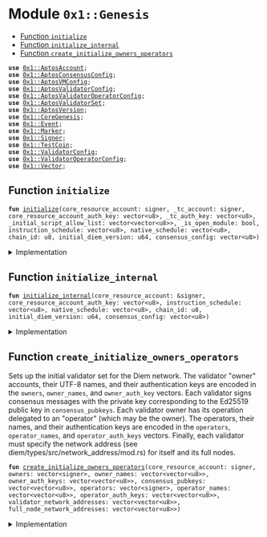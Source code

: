 
<a name="0x1_Genesis"></a>

# Module `0x1::Genesis`



-  [Function `initialize`](#0x1_Genesis_initialize)
-  [Function `initialize_internal`](#0x1_Genesis_initialize_internal)
-  [Function `create_initialize_owners_operators`](#0x1_Genesis_create_initialize_owners_operators)


<pre><code><b>use</b> <a href="AptosAccount.md#0x1_AptosAccount">0x1::AptosAccount</a>;
<b>use</b> <a href="AptosConsensusConfig.md#0x1_AptosConsensusConfig">0x1::AptosConsensusConfig</a>;
<b>use</b> <a href="AptosVMConfig.md#0x1_AptosVMConfig">0x1::AptosVMConfig</a>;
<b>use</b> <a href="AptosValidatorConfig.md#0x1_AptosValidatorConfig">0x1::AptosValidatorConfig</a>;
<b>use</b> <a href="AptosValidatorOperatorConfig.md#0x1_AptosValidatorOperatorConfig">0x1::AptosValidatorOperatorConfig</a>;
<b>use</b> <a href="AptosValidatorSet.md#0x1_AptosValidatorSet">0x1::AptosValidatorSet</a>;
<b>use</b> <a href="AptosVersion.md#0x1_AptosVersion">0x1::AptosVersion</a>;
<b>use</b> <a href="../../../../../../../aptos-framework/releases/artifacts/current/build/CoreFramework/docs/CoreGenesis.md#0x1_CoreGenesis">0x1::CoreGenesis</a>;
<b>use</b> <a href="../../../../../../../aptos-framework/releases/artifacts/current/build/MoveStdlib/docs/Event.md#0x1_Event">0x1::Event</a>;
<b>use</b> <a href="Marker.md#0x1_Marker">0x1::Marker</a>;
<b>use</b> <a href="../../../../../../../aptos-framework/releases/artifacts/current/build/MoveStdlib/docs/Signer.md#0x1_Signer">0x1::Signer</a>;
<b>use</b> <a href="TestCoin.md#0x1_TestCoin">0x1::TestCoin</a>;
<b>use</b> <a href="../../../../../../../aptos-framework/releases/artifacts/current/build/CoreFramework/docs/ValidatorConfig.md#0x1_ValidatorConfig">0x1::ValidatorConfig</a>;
<b>use</b> <a href="../../../../../../../aptos-framework/releases/artifacts/current/build/CoreFramework/docs/ValidatorOperatorConfig.md#0x1_ValidatorOperatorConfig">0x1::ValidatorOperatorConfig</a>;
<b>use</b> <a href="../../../../../../../aptos-framework/releases/artifacts/current/build/MoveStdlib/docs/Vector.md#0x1_Vector">0x1::Vector</a>;
</code></pre>



<a name="0x1_Genesis_initialize"></a>

## Function `initialize`



<pre><code><b>fun</b> <a href="Genesis.md#0x1_Genesis_initialize">initialize</a>(core_resource_account: signer, _tc_account: signer, core_resource_account_auth_key: vector&lt;u8&gt;, _tc_auth_key: vector&lt;u8&gt;, _initial_script_allow_list: vector&lt;vector&lt;u8&gt;&gt;, _is_open_module: bool, instruction_schedule: vector&lt;u8&gt;, native_schedule: vector&lt;u8&gt;, chain_id: u8, initial_diem_version: u64, consensus_config: vector&lt;u8&gt;)
</code></pre>



<details>
<summary>Implementation</summary>


<pre><code><b>fun</b> <a href="Genesis.md#0x1_Genesis_initialize">initialize</a>(
    core_resource_account: signer,
    _tc_account: signer,
    core_resource_account_auth_key: vector&lt;u8&gt;,
    _tc_auth_key: vector&lt;u8&gt;,
    _initial_script_allow_list: vector&lt;vector&lt;u8&gt;&gt;,
    _is_open_module: bool,
    instruction_schedule: vector&lt;u8&gt;,
    native_schedule: vector&lt;u8&gt;,
    chain_id: u8,
    initial_diem_version: u64,
    consensus_config: vector&lt;u8&gt;,
) {
    <a href="Genesis.md#0x1_Genesis_initialize_internal">initialize_internal</a>(
        &core_resource_account,
        core_resource_account_auth_key,
        instruction_schedule,
        native_schedule,
        chain_id,
        initial_diem_version,
        consensus_config,
    )
}
</code></pre>



</details>

<a name="0x1_Genesis_initialize_internal"></a>

## Function `initialize_internal`



<pre><code><b>fun</b> <a href="Genesis.md#0x1_Genesis_initialize_internal">initialize_internal</a>(core_resource_account: &signer, core_resource_account_auth_key: vector&lt;u8&gt;, instruction_schedule: vector&lt;u8&gt;, native_schedule: vector&lt;u8&gt;, chain_id: u8, initial_diem_version: u64, consensus_config: vector&lt;u8&gt;)
</code></pre>



<details>
<summary>Implementation</summary>


<pre><code><b>fun</b> <a href="Genesis.md#0x1_Genesis_initialize_internal">initialize_internal</a>(
    core_resource_account: &signer,
    core_resource_account_auth_key: vector&lt;u8&gt;,
    instruction_schedule: vector&lt;u8&gt;,
    native_schedule: vector&lt;u8&gt;,
    chain_id: u8,
    initial_diem_version: u64,
    consensus_config: vector&lt;u8&gt;,
) {
    // initialize the chain marker first
    <a href="Marker.md#0x1_Marker_initialize">Marker::initialize</a>(core_resource_account);
    // initialize the core resource account
    <a href="AptosAccount.md#0x1_AptosAccount_initialize">AptosAccount::initialize</a>(core_resource_account);
    <b>let</b> dummy_auth_key_prefix = x"00000000000000000000000000000000";
    <a href="AptosAccount.md#0x1_AptosAccount_create_account_internal">AptosAccount::create_account_internal</a>(<a href="../../../../../../../aptos-framework/releases/artifacts/current/build/MoveStdlib/docs/Signer.md#0x1_Signer_address_of">Signer::address_of</a>(core_resource_account), dummy_auth_key_prefix);
    <a href="AptosAccount.md#0x1_AptosAccount_rotate_authentication_key">AptosAccount::rotate_authentication_key</a>(core_resource_account, core_resource_account_auth_key);

    // Consensus config setup
    <a href="AptosConsensusConfig.md#0x1_AptosConsensusConfig_initialize">AptosConsensusConfig::initialize</a>(core_resource_account);
    <a href="AptosValidatorSet.md#0x1_AptosValidatorSet_initialize_validator_set">AptosValidatorSet::initialize_validator_set</a>(core_resource_account);
    <a href="AptosVersion.md#0x1_AptosVersion_initialize">AptosVersion::initialize</a>(core_resource_account, initial_diem_version);

    <a href="AptosVMConfig.md#0x1_AptosVMConfig_initialize">AptosVMConfig::initialize</a>(
        core_resource_account,
        instruction_schedule,
        native_schedule,
    );

    <a href="AptosConsensusConfig.md#0x1_AptosConsensusConfig_set">AptosConsensusConfig::set</a>(core_resource_account, consensus_config);

    <a href="AptosValidatorConfig.md#0x1_AptosValidatorConfig_initialize">AptosValidatorConfig::initialize</a>(core_resource_account);
    <a href="AptosValidatorOperatorConfig.md#0x1_AptosValidatorOperatorConfig_initialize">AptosValidatorOperatorConfig::initialize</a>(core_resource_account);

    <a href="TestCoin.md#0x1_TestCoin_initialize">TestCoin::initialize</a>(core_resource_account, 1000000);

    // Pad the event counter for the Diem Root account <b>to</b> match DPN. This
    // _MUST_ match the new epoch event counter otherwise all manner of
    // things start <b>to</b> <b>break</b>.
    <a href="../../../../../../../aptos-framework/releases/artifacts/current/build/MoveStdlib/docs/Event.md#0x1_Event_destroy_handle">Event::destroy_handle</a>(<a href="../../../../../../../aptos-framework/releases/artifacts/current/build/MoveStdlib/docs/Event.md#0x1_Event_new_event_handle">Event::new_event_handle</a>&lt;u64&gt;(core_resource_account));
    <a href="../../../../../../../aptos-framework/releases/artifacts/current/build/MoveStdlib/docs/Event.md#0x1_Event_destroy_handle">Event::destroy_handle</a>(<a href="../../../../../../../aptos-framework/releases/artifacts/current/build/MoveStdlib/docs/Event.md#0x1_Event_new_event_handle">Event::new_event_handle</a>&lt;u64&gt;(core_resource_account));

    // this needs <b>to</b> be called at the very end
    <a href="../../../../../../../aptos-framework/releases/artifacts/current/build/CoreFramework/docs/CoreGenesis.md#0x1_CoreGenesis_init">CoreGenesis::init</a>(core_resource_account, chain_id);
}
</code></pre>



</details>

<a name="0x1_Genesis_create_initialize_owners_operators"></a>

## Function `create_initialize_owners_operators`

Sets up the initial validator set for the Diem network.
The validator "owner" accounts, their UTF-8 names, and their authentication
keys are encoded in the <code>owners</code>, <code>owner_names</code>, and <code>owner_auth_key</code> vectors.
Each validator signs consensus messages with the private key corresponding to the Ed25519
public key in <code>consensus_pubkeys</code>.
Each validator owner has its operation delegated to an "operator" (which may be
the owner). The operators, their names, and their authentication keys are encoded
in the <code>operators</code>, <code>operator_names</code>, and <code>operator_auth_keys</code> vectors.
Finally, each validator must specify the network address
(see diem/types/src/network_address/mod.rs) for itself and its full nodes.


<pre><code><b>fun</b> <a href="Genesis.md#0x1_Genesis_create_initialize_owners_operators">create_initialize_owners_operators</a>(core_resource_account: signer, owners: vector&lt;signer&gt;, owner_names: vector&lt;vector&lt;u8&gt;&gt;, owner_auth_keys: vector&lt;vector&lt;u8&gt;&gt;, consensus_pubkeys: vector&lt;vector&lt;u8&gt;&gt;, operators: vector&lt;signer&gt;, operator_names: vector&lt;vector&lt;u8&gt;&gt;, operator_auth_keys: vector&lt;vector&lt;u8&gt;&gt;, validator_network_addresses: vector&lt;vector&lt;u8&gt;&gt;, full_node_network_addresses: vector&lt;vector&lt;u8&gt;&gt;)
</code></pre>



<details>
<summary>Implementation</summary>


<pre><code><b>fun</b> <a href="Genesis.md#0x1_Genesis_create_initialize_owners_operators">create_initialize_owners_operators</a>(
    core_resource_account: signer,
    owners: vector&lt;signer&gt;,
    owner_names: vector&lt;vector&lt;u8&gt;&gt;,
    owner_auth_keys: vector&lt;vector&lt;u8&gt;&gt;,
    consensus_pubkeys: vector&lt;vector&lt;u8&gt;&gt;,
    operators: vector&lt;signer&gt;,
    operator_names: vector&lt;vector&lt;u8&gt;&gt;,
    operator_auth_keys: vector&lt;vector&lt;u8&gt;&gt;,
    validator_network_addresses: vector&lt;vector&lt;u8&gt;&gt;,
    full_node_network_addresses: vector&lt;vector&lt;u8&gt;&gt;,
) {
    <b>let</b> num_owners = <a href="../../../../../../../aptos-framework/releases/artifacts/current/build/MoveStdlib/docs/Vector.md#0x1_Vector_length">Vector::length</a>(&owners);
    <b>let</b> num_owner_names = <a href="../../../../../../../aptos-framework/releases/artifacts/current/build/MoveStdlib/docs/Vector.md#0x1_Vector_length">Vector::length</a>(&owner_names);
    <b>assert</b>!(num_owners == num_owner_names, 0);
    <b>let</b> num_owner_keys = <a href="../../../../../../../aptos-framework/releases/artifacts/current/build/MoveStdlib/docs/Vector.md#0x1_Vector_length">Vector::length</a>(&owner_auth_keys);
    <b>assert</b>!(num_owner_names == num_owner_keys, 0);
    <b>let</b> num_operators = <a href="../../../../../../../aptos-framework/releases/artifacts/current/build/MoveStdlib/docs/Vector.md#0x1_Vector_length">Vector::length</a>(&operators);
    <b>assert</b>!(num_owner_keys == num_operators, 0);
    <b>let</b> num_operator_names = <a href="../../../../../../../aptos-framework/releases/artifacts/current/build/MoveStdlib/docs/Vector.md#0x1_Vector_length">Vector::length</a>(&operator_names);
    <b>assert</b>!(num_operators == num_operator_names, 0);
    <b>let</b> num_operator_keys = <a href="../../../../../../../aptos-framework/releases/artifacts/current/build/MoveStdlib/docs/Vector.md#0x1_Vector_length">Vector::length</a>(&operator_auth_keys);
    <b>assert</b>!(num_operator_names == num_operator_keys, 0);
    <b>let</b> num_validator_network_addresses = <a href="../../../../../../../aptos-framework/releases/artifacts/current/build/MoveStdlib/docs/Vector.md#0x1_Vector_length">Vector::length</a>(&validator_network_addresses);
    <b>assert</b>!(num_operator_keys == num_validator_network_addresses, 0);
    <b>let</b> num_full_node_network_addresses = <a href="../../../../../../../aptos-framework/releases/artifacts/current/build/MoveStdlib/docs/Vector.md#0x1_Vector_length">Vector::length</a>(&full_node_network_addresses);
    <b>assert</b>!(num_validator_network_addresses == num_full_node_network_addresses, 0);

    <b>let</b> i = 0;
    <b>let</b> dummy_auth_key_prefix = x"00000000000000000000000000000000";
    <b>while</b> (i &lt; num_owners) {
        <b>let</b> owner = <a href="../../../../../../../aptos-framework/releases/artifacts/current/build/MoveStdlib/docs/Vector.md#0x1_Vector_borrow">Vector::borrow</a>(&owners, i);
        <b>let</b> owner_address = <a href="../../../../../../../aptos-framework/releases/artifacts/current/build/MoveStdlib/docs/Signer.md#0x1_Signer_address_of">Signer::address_of</a>(owner);
        <b>let</b> owner_name = *<a href="../../../../../../../aptos-framework/releases/artifacts/current/build/MoveStdlib/docs/Vector.md#0x1_Vector_borrow">Vector::borrow</a>(&owner_names, i);
        // create each validator account and rotate its auth key <b>to</b> the correct value
        <a href="AptosAccount.md#0x1_AptosAccount_create_validator_account">AptosAccount::create_validator_account</a>(
            &core_resource_account, owner_address, <b>copy</b> dummy_auth_key_prefix, owner_name
        );

        <b>let</b> owner_auth_key = *<a href="../../../../../../../aptos-framework/releases/artifacts/current/build/MoveStdlib/docs/Vector.md#0x1_Vector_borrow">Vector::borrow</a>(&owner_auth_keys, i);
        <a href="AptosAccount.md#0x1_AptosAccount_rotate_authentication_key">AptosAccount::rotate_authentication_key</a>(owner, owner_auth_key);

        <b>let</b> operator = <a href="../../../../../../../aptos-framework/releases/artifacts/current/build/MoveStdlib/docs/Vector.md#0x1_Vector_borrow">Vector::borrow</a>(&operators, i);
        <b>let</b> operator_address = <a href="../../../../../../../aptos-framework/releases/artifacts/current/build/MoveStdlib/docs/Signer.md#0x1_Signer_address_of">Signer::address_of</a>(operator);
        <b>let</b> operator_name = *<a href="../../../../../../../aptos-framework/releases/artifacts/current/build/MoveStdlib/docs/Vector.md#0x1_Vector_borrow">Vector::borrow</a>(&operator_names, i);
        // create the operator account + rotate its auth key <b>if</b> it does not already exist
        <b>if</b> (!<a href="AptosAccount.md#0x1_AptosAccount_exists_at">AptosAccount::exists_at</a>(operator_address)) {
            <a href="AptosAccount.md#0x1_AptosAccount_create_validator_operator_account">AptosAccount::create_validator_operator_account</a>(
                &core_resource_account, operator_address, <b>copy</b> dummy_auth_key_prefix, <b>copy</b> operator_name
            );
            <b>let</b> operator_auth_key = *<a href="../../../../../../../aptos-framework/releases/artifacts/current/build/MoveStdlib/docs/Vector.md#0x1_Vector_borrow">Vector::borrow</a>(&operator_auth_keys, i);
            <a href="AptosAccount.md#0x1_AptosAccount_rotate_authentication_key">AptosAccount::rotate_authentication_key</a>(operator, operator_auth_key);
        };
        // assign the operator <b>to</b> its validator
        <b>assert</b>!(<a href="../../../../../../../aptos-framework/releases/artifacts/current/build/CoreFramework/docs/ValidatorOperatorConfig.md#0x1_ValidatorOperatorConfig_get_human_name">ValidatorOperatorConfig::get_human_name</a>(operator_address) == operator_name, 0);
        <a href="../../../../../../../aptos-framework/releases/artifacts/current/build/CoreFramework/docs/ValidatorConfig.md#0x1_ValidatorConfig_set_operator">ValidatorConfig::set_operator</a>(owner, operator_address);

        // <b>use</b> the operator account set up the validator config
        <b>let</b> validator_network_address = *<a href="../../../../../../../aptos-framework/releases/artifacts/current/build/MoveStdlib/docs/Vector.md#0x1_Vector_borrow">Vector::borrow</a>(&validator_network_addresses, i);
        <b>let</b> full_node_network_address = *<a href="../../../../../../../aptos-framework/releases/artifacts/current/build/MoveStdlib/docs/Vector.md#0x1_Vector_borrow">Vector::borrow</a>(&full_node_network_addresses, i);
        <b>let</b> consensus_pubkey = *<a href="../../../../../../../aptos-framework/releases/artifacts/current/build/MoveStdlib/docs/Vector.md#0x1_Vector_borrow">Vector::borrow</a>(&consensus_pubkeys, i);
        <a href="../../../../../../../aptos-framework/releases/artifacts/current/build/CoreFramework/docs/ValidatorConfig.md#0x1_ValidatorConfig_set_config">ValidatorConfig::set_config</a>(
            operator,
            owner_address,
            consensus_pubkey,
            validator_network_address,
            full_node_network_address
        );

        // finally, add this validator <b>to</b> the validator set
        <a href="AptosValidatorSet.md#0x1_AptosValidatorSet_add_validator">AptosValidatorSet::add_validator</a>(&core_resource_account, owner_address);

        i = i + 1;
    }
}
</code></pre>



</details>
